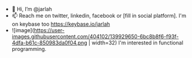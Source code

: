- 👋 Hi, I’m @jarlah
- 📫 Reach me on twitter, linkedin, facebook or [fill in social platform]. I'm on keybase too https://keybase.io/jarlah
- ![image](https://user-images.githubusercontent.com/404102/139929650-6bc8b8f6-f93f-4dfa-b61c-850983da0f04.png | width=32) I'm interested in functional programming.
